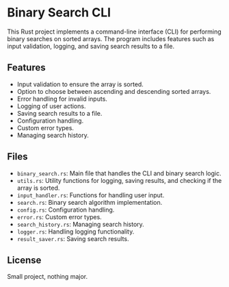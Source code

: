 # Binary Search CLI

This Rust project implements a command-line interface (CLI) for performing binary searches on sorted arrays. The program includes features such as input validation, logging, and saving search results to a file.

## Features

- Input validation to ensure the array is sorted.
- Option to choose between ascending and descending sorted arrays.
- Error handling for invalid inputs.
- Logging of user actions.
- Saving search results to a file.
- Configuration handling.
- Custom error types.
- Managing search history.

## Files

- `binary_search.rs`: Main file that handles the CLI and binary search logic.
- `utils.rs`: Utility functions for logging, saving results, and checking if the array is sorted.
- `input_handler.rs`: Functions for handling user input.
- `search.rs`: Binary search algorithm implementation.
- `config.rs`: Configuration handling.
- `error.rs`: Custom error types.
- `search_history.rs`: Managing search history.
- `logger.rs`: Handling logging functionality.
- `result_saver.rs`: Saving search results.

## License

Small project, nothing major.
